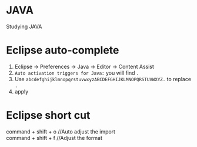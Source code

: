 # JAVA
Studying JAVA


# Eclipse auto-complete

1. Eclipse -> Preferences -> Java -> Editor -> Content Assist 
2. `Auto activation triggers for Java:` you will find `.`
3. Use `abcdefghijklmnopqrstuvwxyzABCDEFGHIJKLMNOPQRSTUVWXYZ.` to replace `.`
4. apply


# Eclipse short cut
command + shift + o //Auto adjust the import  
command + shift + f //Adjust the format


